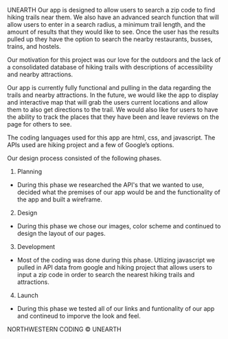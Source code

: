 UNEARTH
Our app is designed to allow users to search a zip code to find hiking trails near them. 
We also have an advanced search function that will allow users to enter in a search radius, a minimum trail length, and the amount of results that they would like to see. Once the user has the results pulled up they have the option to search the nearby restaurants, busses, trains, and hostels. 

Our motivation for this project was our love for the outdoors and the lack of a consolidated database of hiking trails with descriptions of accessibility and nearby attractions. 

Our app is currently fully functional and pulling in the data regarding the trails and nearby attractions. In the future, we would like the app to display and interactive map that will grab the users current locations and allow them to also get directions to the trail. We would also like for users to have the ability to track the places that they have been and leave reviews on the page for others to see. 

The coding languages used for this app are html, css, and javascript. 
The APIs used are hiking project and a few of Google’s options.

Our design process consisted of the following phases.
1. Planning
 - During this phase we researched the API's that we wanted to use, decided what the premises of our app would be and the functionality of the app and built a wireframe.
2. Design 
- During this phase we chose our images, color scheme and continued to design the layout of our pages. 
3. Development
- Most of the coding was done during this phase. Utlizing javascript we pulled in API data from google and hiking project that allows users to input a zip code in order to search the nearest hiking trails and attractions. 
4. Launch
- During this phase we tested all of our links and funtionality of our app and contineud to imporve the look and feel. 
 
 

NORTHWESTERN CODING © UNEARTH
